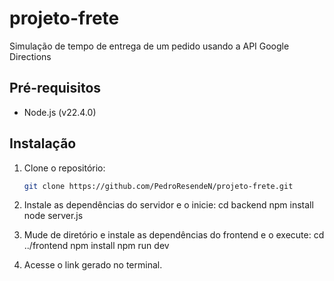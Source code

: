 # projeto-frete
 Simulação de tempo de entrega de um pedido usando a API Google Directions

## Pré-requisitos

- Node.js (v22.4.0)

## Instalação

1. Clone o repositório:
   ```bash
   git clone https://github.com/PedroResendeN/projeto-frete.git

2. Instale as dependências do servidor e o inicie:
   cd backend
   npm install
   node server.js

3. Mude de diretório e instale as dependências do frontend e o execute:
   cd ../frontend
   npm install
   npm run dev

4. Acesse o link gerado no terminal.
